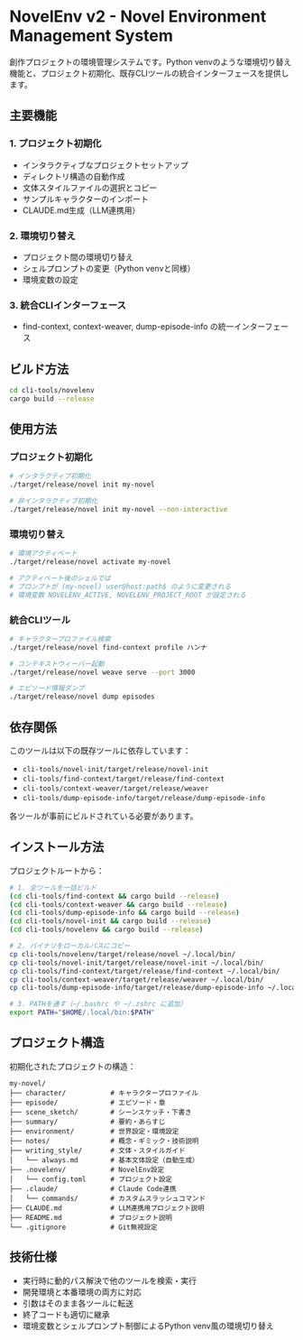 # NovelEnv v2 - Novel Environment Management System

創作プロジェクトの環境管理システムです。Python venvのような環境切り替え機能と、プロジェクト初期化、既存CLIツールの統合インターフェースを提供します。

## 主要機能

### 1. プロジェクト初期化
- インタラクティブなプロジェクトセットアップ
- ディレクトリ構造の自動作成
- 文体スタイルファイルの選択とコピー
- サンプルキャラクターのインポート
- CLAUDE.md生成（LLM連携用）

### 2. 環境切り替え
- プロジェクト間の環境切り替え
- シェルプロンプトの変更（Python venvと同様）
- 環境変数の設定

### 3. 統合CLIインターフェース
- find-context, context-weaver, dump-episode-info の統一インターフェース

## ビルド方法

```bash
cd cli-tools/novelenv
cargo build --release
```

## 使用方法

### プロジェクト初期化

```bash
# インタラクティブ初期化
./target/release/novel init my-novel

# 非インタラクティブ初期化
./target/release/novel init my-novel --non-interactive
```

### 環境切り替え

```bash
# 環境アクティベート
./target/release/novel activate my-novel

# アクティベート後のシェルでは
# プロンプトが (my-novel) user@host:path$ のように変更される
# 環境変数 NOVELENV_ACTIVE, NOVELENV_PROJECT_ROOT が設定される
```

### 統合CLIツール

```bash
# キャラクタープロファイル検索
./target/release/novel find-context profile ハンナ

# コンテキストウィーバー起動
./target/release/novel weave serve --port 3000

# エピソード情報ダンプ
./target/release/novel dump episodes
```

## 依存関係

このツールは以下の既存ツールに依存しています：
- `cli-tools/novel-init/target/release/novel-init`
- `cli-tools/find-context/target/release/find-context`
- `cli-tools/context-weaver/target/release/weaver`
- `cli-tools/dump-episode-info/target/release/dump-episode-info`

各ツールが事前にビルドされている必要があります。

## インストール方法

プロジェクトルートから：

```bash
# 1. 全ツールを一括ビルド
(cd cli-tools/find-context && cargo build --release)
(cd cli-tools/context-weaver && cargo build --release)
(cd cli-tools/dump-episode-info && cargo build --release)
(cd cli-tools/novel-init && cargo build --release)
(cd cli-tools/novelenv && cargo build --release)

# 2. バイナリをローカルパスにコピー
cp cli-tools/novelenv/target/release/novel ~/.local/bin/
cp cli-tools/novel-init/target/release/novel-init ~/.local/bin/
cp cli-tools/find-context/target/release/find-context ~/.local/bin/
cp cli-tools/context-weaver/target/release/weaver ~/.local/bin/
cp cli-tools/dump-episode-info/target/release/dump-episode-info ~/.local/bin/

# 3. PATHを通す（~/.bashrc や ~/.zshrc に追加）
export PATH="$HOME/.local/bin:$PATH"
```

## プロジェクト構造

初期化されたプロジェクトの構造：

```
my-novel/
├── character/           # キャラクタープロファイル
├── episode/             # エピソード・章
├── scene_sketch/        # シーンスケッチ・下書き
├── summary/             # 要約・あらすじ
├── environment/         # 世界設定・環境設定
├── notes/               # 概念・ギミック・技術説明
├── writing_style/       # 文体・スタイルガイド
│   └── always.md        # 基本文体設定（自動生成）
├── .novelenv/           # NovelEnv設定
│   └── config.toml      # プロジェクト設定
├── .claude/             # Claude Code連携
│   └── commands/        # カスタムスラッシュコマンド
├── CLAUDE.md            # LLM連携用プロジェクト説明
├── README.md            # プロジェクト説明
└── .gitignore           # Git無視設定
```

## 技術仕様

- 実行時に動的パス解決で他のツールを検索・実行
- 開発環境と本番環境の両方に対応
- 引数はそのまま各ツールに転送
- 終了コードも適切に継承
- 環境変数とシェルプロンプト制御によるPython venv風の環境切り替え